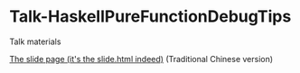 Talk-HaskellPureFunctionDebugTips
=================================

Talk materials

[The slide page (it's the slide.html indeed)](http://cindylinz.github.io/Talk-HaskellPureFunctionDebugTips/)
(Traditional Chinese version)
